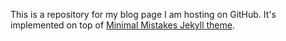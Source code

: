 
This is a repository for my blog page I am hosting on GitHub. It's implemented on top of [Minimal Mistakes Jekyll theme](https://github.com/mmistakes/minimal-mistakes).
